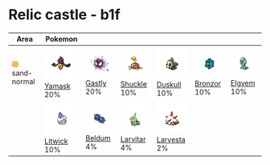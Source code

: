 # Relic castle - b1f

| Area                                                                 | Pokemon                                                                     | &nbsp;                                                                    | &nbsp;                                                                       | &nbsp;                                                                       | &nbsp;                                                                      | &nbsp;                                                                    |
| -------------------------------------------------------------------- | --------------------------------------------------------------------------- | ------------------------------------------------------------------------- | ---------------------------------------------------------------------------- | ---------------------------------------------------------------------------- | --------------------------------------------------------------------------- | ------------------------------------------------------------------------- |
| ![sand-normal](../../img/items/sand-normal.png)<br/>sand-normal<br/> | ![yamask](../../img/pokemon/562.png) <br/>[Yamask](/pokemon/562) <br/>20%   | ![gastly](../../img/pokemon/092.png) <br/>[Gastly](/pokemon/092) <br/>20% | ![shuckle](../../img/pokemon/213.png) <br/>[Shuckle](/pokemon/213) <br/>10%  | ![duskull](../../img/pokemon/355.png) <br/>[Duskull](/pokemon/355) <br/>10%  | ![bronzor](../../img/pokemon/436.png) <br/>[Bronzor](/pokemon/436) <br/>10% | ![elgyem](../../img/pokemon/605.png) <br/>[Elgyem](/pokemon/605) <br/>10% |
|                                                                      | ![litwick](../../img/pokemon/607.png) <br/>[Litwick](/pokemon/607) <br/>10% | ![beldum](../../img/pokemon/374.png) <br/>[Beldum](/pokemon/374) <br/>4%  | ![larvitar](../../img/pokemon/246.png) <br/>[Larvitar](/pokemon/246) <br/>4% | ![larvesta](../../img/pokemon/636.png) <br/>[Larvesta](/pokemon/636) <br/>2% |